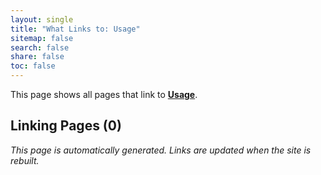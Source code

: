 ```yaml
---
layout: single
title: "What Links to: Usage"
sitemap: false
search: false
share: false
toc: false
---
```


This page shows all pages that link to **[Usage](/vendor/bundle/ruby/3.1.0/gems/jekyll-seo-tag-2.8.0/docs/usage/)**.

## Linking Pages (0)


*This page is automatically generated. Links are updated when the site is rebuilt.*
